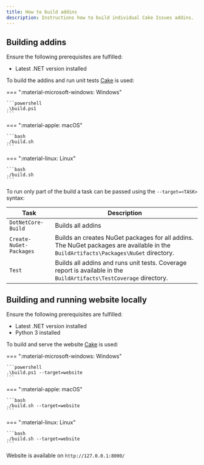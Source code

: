 ```yaml
---
title: How to build addins
description: Instructions how to build individual Cake Issues addins.
---
```


## Building addins

Ensure the following prerequisites are fulfilled:

* Latest .NET version installed

To build the addins and run unit tests [Cake] is used:

=== ":material-microsoft-windows: Windows"

    ```powershell
    .\build.ps1
    ```

=== ":material-apple: macOS"

    ```bash
    ./build.sh
    ```

=== ":material-linux: Linux"

    ```bash
    ./build.sh
    ```

To run only part of the build a task can be passed using the `--target=<TASK>` syntax:

| Task                    | Description                                                                                                                         |
|-------------------------|-------------------------------------------------------------------------------------------------------------------------------------|
| `DotNetCore-Build`      | Builds all addins                                                                                                                   |
| `Create-NuGet-Packages` | Builds an creates NuGet packages for all addins. The NuGet packages are available in the `BuildArtifacts\Packages\NuGet` directory. |
| `Test`                  | Builds all addins and runs unit tests. Coverage report is available in the `BuildArtifacts\TestCoverage` directory.                 |

## Building and running website locally

Ensure the following prerequisites are fulfilled:

* Latest .NET version installed
* Python 3 installed

To build and serve the website [Cake] is used:

=== ":material-microsoft-windows: Windows"

    ```powershell
    .\build.ps1 --target=website
    ```

=== ":material-apple: macOS"

    ```bash
    ./build.sh --target=website
    ```

=== ":material-linux: Linux"

    ```bash
    ./build.sh --target=website
    ```

Website is available on `http://127.0.0.1:8000/`

[Cake]: https://cakebuild.net/
